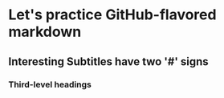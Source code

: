 # Let's practice GitHub-flavored markdown
## Interesting Subtitles have two '#' signs
### Third-level headings
